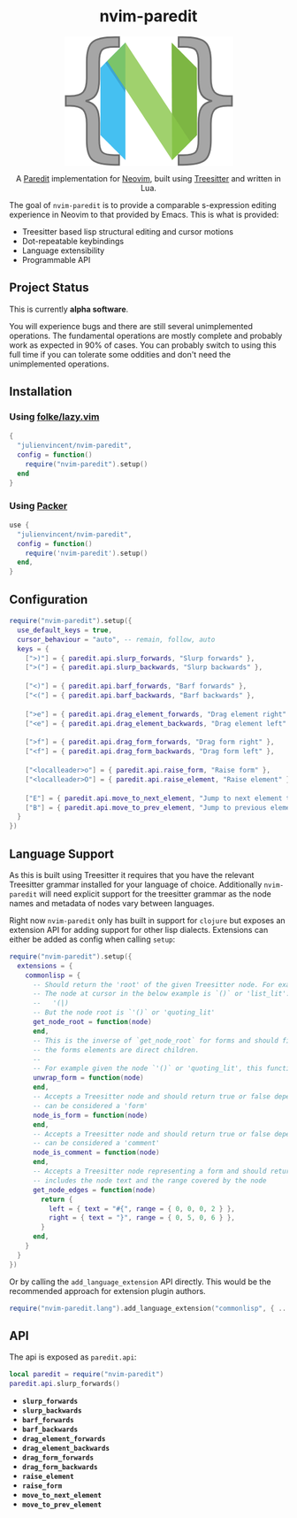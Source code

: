 <div align="center">
  <h1>nvim-paredit</h1>
</div>

<div align="center">
  <p>
    <img src="assets/logo.png" align="center" alt="Logo" />
  </p>
  <p>
    A <a href="https://paredit.org/">Paredit</a> implementation for <a href="https://github.com/neovim/neovim/">Neovim</a>, built using <a href="https://github.com/tree-sitter/tree-sitter">Treesitter</a> and written in Lua.
  </p>
</div>

The goal of `nvim-paredit` is to provide a comparable s-expression editing experience in Neovim to that provided by Emacs. This is what is provided:

+ Treesitter based lisp structural editing and cursor motions
+ Dot-repeatable keybindings
+ Language extensibility
+ Programmable API

## Project Status

This is currently **alpha software**.

You will experience bugs and there are still several unimplemented operations. The fundamental operations are mostly complete and probably work as expected in 90% of cases. You can probably switch to using this full time if you can tolerate some oddities and don't need the unimplemented operations.

## Installation

### Using [folke/lazy.vim](https://github.com/folke/lazy.nvim)

```lua
{ 
  "julienvincent/nvim-paredit",
  config = function()
    require("nvim-paredit").setup()
  end
}
```

### Using [Packer](https://github.com/wbthomason/packer.nvim)

```lua
use {
  "julienvincent/nvim-paredit",
  config = function()
    require('nvim-paredit').setup()
  end,
}
```

## Configuration

```lua
require("nvim-paredit").setup({
  use_default_keys = true,
  cursor_behaviour = "auto", -- remain, follow, auto
  keys = {
    [">)"] = { paredit.api.slurp_forwards, "Slurp forwards" },
    [">("] = { paredit.api.slurp_backwards, "Slurp backwards" },

    ["<)"] = { paredit.api.barf_forwards, "Barf forwards" },
    ["<("] = { paredit.api.barf_backwards, "Barf backwards" },

    [">e"] = { paredit.api.drag_element_forwards, "Drag element right" },
    ["<e"] = { paredit.api.drag_element_backwards, "Drag element left" },

    [">f"] = { paredit.api.drag_form_forwards, "Drag form right" },
    ["<f"] = { paredit.api.drag_form_backwards, "Drag form left" },

    ["<localleader>o"] = { paredit.api.raise_form, "Raise form" },
    ["<localleader>O"] = { paredit.api.raise_element, "Raise element" },

    ["E"] = { paredit.api.move_to_next_element, "Jump to next element tail", repeatable = false },
    ["B"] = { paredit.api.move_to_prev_element, "Jump to previous element head", repeatable = false },
  }
})
```

## Language Support

As this is built using Treesitter it requires that you have the relevant Treesitter grammar installed for your language of choice. Additionally `nvim-paredit` will need explicit support for the treesitter grammar as the node names and metadata of nodes vary between languages. 

Right now `nvim-paredit` only has built in support for `clojure` but exposes an extension API for adding support for other lisp dialects. Extensions can either be added as config when calling `setup`:

```lua
require("nvim-paredit").setup({
  extensions = {
    commonlisp = {
      -- Should return the 'root' of the given Treesitter node. For example:
      -- The node at cursor in the below example is `()` or 'list_lit': 
      --   '(|)
      -- But the node root is `'()` or 'quoting_lit'
      get_node_root = function(node)
      end,
      -- This is the inverse of `get_node_root` for forms and should find the inner node for which
      -- the forms elements are direct children.
      --
      -- For example given the node `'()` or 'quoting_lit', this function should return `()` or 'list_lit'.
      unwrap_form = function(node)
      end,
      -- Accepts a Treesitter node and should return true or false depending on whether the given node
      -- can be considered a 'form'
      node_is_form = function(node)
      end,
      -- Accepts a Treesitter node and should return true or false depending on whether the given node
      -- can be considered a 'comment'
      node_is_comment = function(node)
      end,
      -- Accepts a Treesitter node representing a form and should return the 'edges' of the node. This
      -- includes the node text and the range covered by the node
      get_node_edges = function(node)
        return {
          left = { text = "#{", range = { 0, 0, 0, 2 } },
          right = { text = "}", range = { 0, 5, 0, 6 } },
        }
      end,
    }
  }
})
```

Or by calling the `add_language_extension` API directly. This would be the recommended approach for extension plugin authors.

```lua
require("nvim-paredit.lang").add_language_extension("commonlisp", { ... }).
```

## API

The api is exposed as `paredit.api`:

```lua
local paredit = require("nvim-paredit")
paredit.api.slurp_forwards()
```

+ **`slurp_forwards`**
+ **`slurp_backwards`**
+ **`barf_forwards`**
+ **`barf_backwards`**
+ **`drag_element_forwards`**
+ **`drag_element_backwards`**
+ **`drag_form_forwards`**
+ **`drag_form_backwards`**
+ **`raise_element`**
+ **`raise_form`**
+ **`move_to_next_element`**
+ **`move_to_prev_element`**
